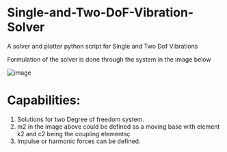 # Single-and-Two-DoF-Vibration-Solver
A solver and plotter python script for Single and Two Dof Vibrations

Formulation of the solver is done through the system in the image below

![image](https://github.com/EmrullahY223/Single-and-Two-DoF-Vibration-Solver/assets/68111419/716afb13-3da8-49de-9644-ecf697ca21ba)

# Capabilities:

1) Solutions for two Degree of freedom system.
2) m2 in the image above could be defined as a moving base with element k2 and c2 being the coupling elementsç
3) Impulse or harmonic forces can be defined.
